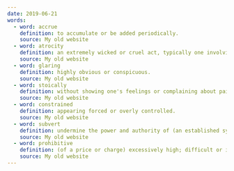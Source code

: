 ```yaml
---
date: 2019-06-21
words:
  - word: accrue
    definition: to accumulate or be added periodically.
    source: My old website
  - word: atrocity
    definition: an extremely wicked or cruel act, typically one involving physical violence or injury.
    source: My old website
  - word: glaring
    definition: highly obvious or conspicuous.
    source: My old website
  - word: stoically
    definition: without showing one's feelings or complaining about pain or hardship.
    source: My old website
  - word: constrained
    definition: appearing forced or overly controlled.
    source: My old website
  - word: subvert
    definition: undermine the power and authority of (an established system or institution).
    source: My old website
  - word: prohibitive
    definition: (of a price or charge) excessively high; difficult or impossible to pay.
    source: My old website
---
```

